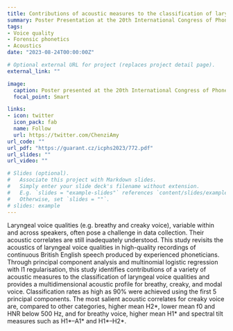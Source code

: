 ```yaml
---
title: Contributions of acoustic measures to the classification of laryngeal voice quality in continuous English speech
summary: Poster Presentation at the 20th International Congress of Phonetic Sciences (ICPHS23), Prague, Czechia.
tags:
- Voice quality
- Forensic phonetics
- Acoustics
date: "2023-08-24T00:00:00Z"

# Optional external URL for project (replaces project detail page).
external_link: ""

image:
  caption: Poster presented at the 20th International Congress of Phonetic Sciences (ICPHS23).Prague, Czechia. 7-11 August 2023.
  focal_point: Smart

links:
- icon: twitter
  icon_pack: fab
  name: Follow
  url: https://twitter.com/ChenziAmy
url_code: ""
url_pdf: "https://guarant.cz/icphs2023/772.pdf"
url_slides: ""
url_video: ""

# Slides (optional).
#   Associate this project with Markdown slides.
#   Simply enter your slide deck's filename without extension.
#   E.g. `slides = "example-slides"` references `content/slides/example-slides.md`.
#   Otherwise, set `slides = ""`.
# slides: example
---
```


Laryngeal voice qualities (e.g. breathy and creaky voice), variable within and across speakers, often pose a challenge in data collection. Their acoustic correlates are still inadequately understood. This study revisits the acoustics of laryngeal voice qualities in high-quality recordings of continuous British English speech produced by experienced phoneticians. Through principal component analysis and multinomial logistic regression with l1 regularisation, this study identifies contributions of a variety of acoustic measures to the classification of laryngeal voice qualities and provides a multidimensional acoustic profile for breathy, creaky, and modal voice. Classification rates as high as 90% were achieved using the first 5 principal components. The most salient acoustic correlates for creaky voice are, compared to other categories, higher mean H2\*, lower mean f0 and HNR below 500 Hz, and for breathy voice, higher mean H1\* and spectral tilt measures such as H1\*–A1\* and H1\*–H2\*.